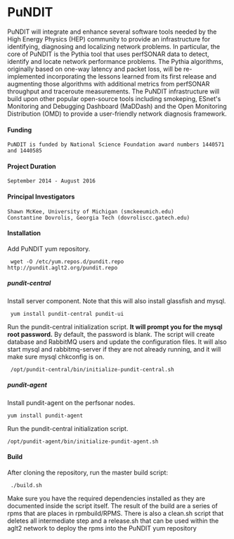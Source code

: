 PuNDIT
======


PuNDIT will integrate and enhance several software tools needed by the High Energy Physics (HEP) community to provide an infrastructure for identifying, diagnosing and localizing network problems. In particular, the core of PuNDIT is the Pythia tool that uses perfSONAR data to detect, identify and locate network performance problems. The Pythia algorithms, originally based on one-way latency and packet loss, will be re-implemented incorporating the lessons learned from its first release and augmenting those algorithms with additional metrics from perfSONAR throughput and traceroute measurements.  The PuNDIT infrastructure will build upon other popular open-source tools including smokeping, ESnet's Monitoring and Debugging Dashboard (MaDDash) and the Open Monitoring Distribution (OMD) to provide a user-friendly network diagnosis framework.


#### Funding ####

    PuNDIT is funded by National Science Foundation award numbers 1440571 and 1440585

#### Project Duration ####

    September 2014 - August 2016

#### Principal Investigators ####

    Shawn McKee, University of Michigan (smckeeumich.edu)
    Constantine Dovrolis, Georgia Tech (dovroliscc.gatech.edu)

#### Installation ####

Add PuNDIT yum repository.

     wget -O /etc/yum.repos.d/pundit.repo http://pundit.aglt2.org/pundit.repo

##### pundit-central #####
Install server component. Note that this will also install glassfish and mysql. 

     yum install pundit-central pundit-ui

Run the pundit-central initialization script. **It will prompt you for the mysql root password.**  By default, the password is blank. The script will create database and RabbitMQ users and update the configuration files. It will also start mysql and rabbitmq-server if they are not already running, and it will make sure mysql chkconfig is on.

     /opt/pundit-central/bin/initialize-pundit-central.sh

##### pundit-agent #####
Install pundit-agent on the perfsonar nodes.

	yum install pundit-agent

Run the pundit-central initialization script.

	/opt/pundit-agent/bin/initialize-pundit-agent.sh

#### Build ####

After cloning the repository, run the master build script:

     ./build.sh

Make sure you have the required dependencies installed as they are documented inside the script itself. The result of the build are a series of rpms that are places in rpmbuild/RPMS. There is also a clean.sh script that deletes all intermediate step and a release.sh that can be used within the aglt2 network to deploy the rpms into the PuNDIT yum repository
